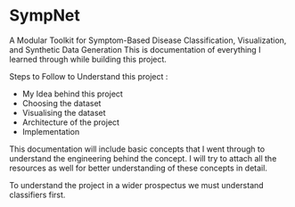 # SympNet
A Modular Toolkit for Symptom-Based Disease Classification, Visualization, and Synthetic Data Generation
This is documentation of everything I learned through while building this project. 

Steps to Follow to Understand this project : 

- My Idea behind this project
- Choosing the dataset
- Visualising the dataset
- Architecture of the project
- Implementation

This documentation will include basic concepts that I went through to understand the engineering behind the concept. I will try to attach all the resources as well for better understanding of these concepts in detail. 

To understand the project in a wider prospectus we must understand classifiers first. 
